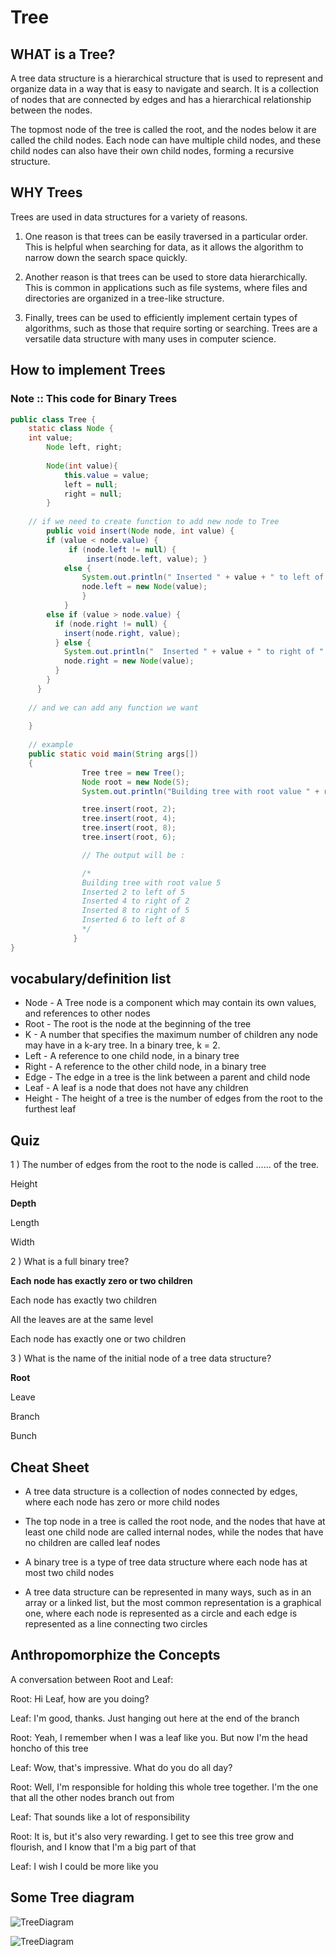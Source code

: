 # Tree

## WHAT is a Tree?

A tree data structure is a hierarchical structure that is used to represent and organize data in a way that is easy to navigate and search. It is a collection of nodes that are connected by edges and has a hierarchical relationship between the nodes.

The topmost node of the tree is called the root, and the nodes below it are called the child nodes. Each node can have multiple child nodes, and these child nodes can also have their own child nodes, forming a recursive structure.

## WHY Trees

Trees are used in data structures for a variety of reasons.  

1. One reason is that trees can be easily traversed in a particular order. This is helpful when searching for data, as it allows the algorithm to narrow down the search space quickly.  

2. Another reason is that trees can be used to store data hierarchically. This is common in applications such as file systems, where files and directories are organized in a tree-like structure.  

3. Finally, trees can be used to efficiently implement certain types of algorithms, such as those that require sorting or searching. Trees are a versatile data structure with many uses in computer science.

## How to implement Trees

### Note :: This code for Binary Trees

```java
public class Tree { 
    static class Node {    
    int value; 
        Node left, right; 
          
        Node(int value){ 
            this.value = value; 
            left = null; 
            right = null; 
        } 
    
    // if we need to create function to add new node to Tree
        public void insert(Node node, int value) {
        if (value < node.value) {
             if (node.left != null) {
                 insert(node.left, value); } 
            else {
                System.out.println(" Inserted " + value + " to left of " + node.value);
                node.left = new Node(value); 
                } 
            } 
        else if (value > node.value) {
          if (node.right != null) {
            insert(node.right, value);
          } else {
            System.out.println("  Inserted " + value + " to right of " + node.value);
            node.right = new Node(value);
          }
        }
      }
    
    // and we can add any function we want
    
    }
    
    // example
    public static void main(String args[]) 
    { 
                Tree tree = new Tree();
                Node root = new Node(5);
                System.out.println("Building tree with root value " + root.value);

                tree.insert(root, 2);
                tree.insert(root, 4);
                tree.insert(root, 8);
                tree.insert(root, 6);

                // The output will be : 

                /*
                Building tree with root value 5
                Inserted 2 to left of 5
                Inserted 4 to right of 2
                Inserted 8 to right of 5
                Inserted 6 to left of 8
                */
              }
}

```

## vocabulary/definition list

- Node - A Tree node is a component which may contain its own values, and references to other nodes
- Root - The root is the node at the beginning of the tree
- K - A number that specifies the maximum number of children any node may have in a k-ary tree. In a binary tree, k = 2.
- Left - A reference to one child node, in a binary tree
- Right - A reference to the other child node, in a binary tree
- Edge - The edge in a tree is the link between a parent and child node
- Leaf - A leaf is a node that does not have any children
- Height - The height of a tree is the number of edges from the root to the furthest leaf

## Quiz

1 ) The number of edges from the root to the node is called ...... of the tree.

Height

**Depth**

Length

Width

2 ) What is a full binary tree?

**Each node has exactly zero or two children**

Each node has exactly two children

All the leaves are at the same level

Each node has exactly one or two children

3 ) What is the name of the initial node of a tree data structure?

**Root**

Leave

Branch

Bunch

## Cheat Sheet

- A tree data structure is a collection of nodes connected by edges, where each node has zero or more child nodes

- The top node in a tree is called the root node, and the nodes that have at least one child node are called internal nodes, while the nodes that have no children are called leaf nodes

- A binary tree is a type of tree data structure where each node has at most two child nodes

- A tree data structure can be represented in many ways, such as in an array or a linked list, but the most common representation is a graphical one, where each node is represented as a circle and each edge is represented as a line connecting two circles

## Anthropomorphize the Concepts

A conversation between Root and Leaf:

Root: Hi Leaf, how are you doing?

Leaf: I'm good, thanks. Just hanging out here at the end of the branch

Root: Yeah, I remember when I was a leaf like you. But now I'm the head honcho of this tree

Leaf: Wow, that's impressive. What do you do all day?

Root: Well, I'm responsible for holding this whole tree together. I'm the one that all the other nodes branch out from

Leaf: That sounds like a lot of responsibility

Root: It is, but it's also very rewarding. I get to see this tree grow and flourish, and I know that I'm a big part of that

Leaf: I wish I could be more like you

## Some Tree diagram

![TreeDiagram](./tree1.png)

![TreeDiagram](./tree2.png)